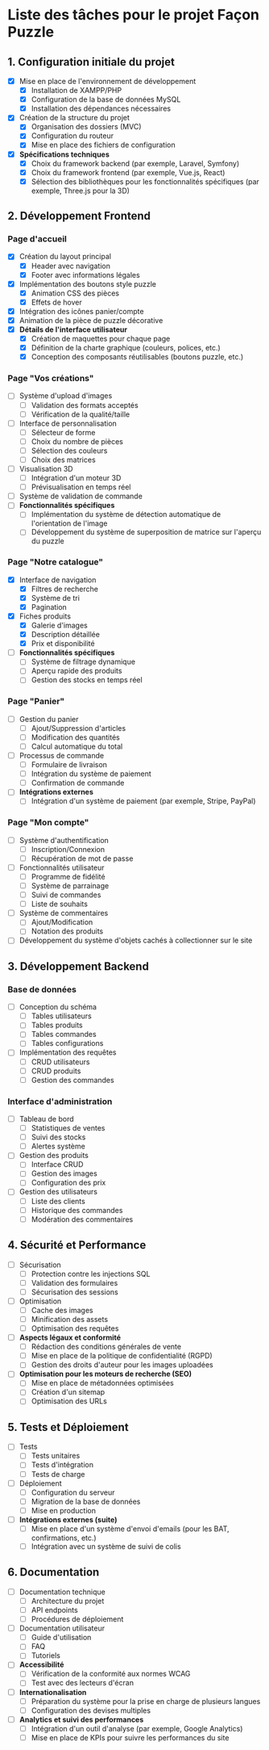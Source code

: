 # Liste des tâches pour le projet Façon Puzzle

## 1. Configuration initiale du projet

- [x] Mise en place de l'environnement de développement
  * [x] Installation de XAMPP/PHP
  * [x] Configuration de la base de données MySQL
  * [x] Installation des dépendances nécessaires
- [x] Création de la structure du projet
  * [x] Organisation des dossiers (MVC)
  * [x] Configuration du routeur
  * [x] Mise en place des fichiers de configuration
- [x] **Spécifications techniques**
  * [x] Choix du framework backend (par exemple, Laravel, Symfony)
  * [x] Choix du framework frontend (par exemple, Vue.js, React)
  * [x] Sélection des bibliothèques pour les fonctionnalités spécifiques (par exemple, Three.js pour la 3D)

## 2. Développement Frontend

### Page d'accueil

- [x] Création du layout principal
  * [x] Header avec navigation
  * [x] Footer avec informations légales
- [x] Implémentation des boutons style puzzle
  * [x] Animation CSS des pièces
  * [x] Effets de hover
- [x] Intégration des icônes panier/compte
- [x] Animation de la pièce de puzzle décorative
- [x] **Détails de l'interface utilisateur**
  * [x] Création de maquettes pour chaque page
  * [x] Définition de la charte graphique (couleurs, polices, etc.)
  * [x] Conception des composants réutilisables (boutons puzzle, etc.)

### Page "Vos créations"

- [ ] Système d'upload d'images
  * [ ] Validation des formats acceptés
  * [ ] Vérification de la qualité/taille
- [ ] Interface de personnalisation
  * [ ] Sélecteur de forme
  * [ ] Choix du nombre de pièces
  * [ ] Sélection des couleurs
  * [ ] Choix des matrices
- [ ] Visualisation 3D
  * [ ] Intégration d'un moteur 3D
  * [ ] Prévisualisation en temps réel
- [ ] Système de validation de commande
- [ ] **Fonctionnalités spécifiques**
  * [ ] Implémentation du système de détection automatique de l'orientation de l'image
  * [ ] Développement du système de superposition de matrice sur l'aperçu du puzzle

### Page "Notre catalogue"

- [x] Interface de navigation
  * [x] Filtres de recherche
  * [x] Système de tri
  * [x] Pagination
- [x] Fiches produits
  * [x] Galerie d'images
  * [x] Description détaillée
  * [x] Prix et disponibilité
- [ ] **Fonctionnalités spécifiques**
  * [ ] Système de filtrage dynamique
  * [ ] Aperçu rapide des produits
  * [ ] Gestion des stocks en temps réel

### Page "Panier"

- [ ] Gestion du panier
  * [ ] Ajout/Suppression d'articles
  * [ ] Modification des quantités
  * [ ] Calcul automatique du total
- [ ] Processus de commande
  * [ ] Formulaire de livraison
  * [ ] Intégration du système de paiement
  * [ ] Confirmation de commande
- [ ] **Intégrations externes**
  * [ ] Intégration d'un système de paiement (par exemple, Stripe, PayPal)

### Page "Mon compte"

- [ ] Système d'authentification
  * [ ] Inscription/Connexion
  * [ ] Récupération de mot de passe
- [ ] Fonctionnalités utilisateur
  * [ ] Programme de fidélité
  * [ ] Système de parrainage
  * [ ] Suivi de commandes
  * [ ] Liste de souhaits
- [ ] Système de commentaires
  * [ ] Ajout/Modification
  * [ ] Notation des produits
- [ ] Développement du système d'objets cachés à collectionner sur le site

## 3. Développement Backend

### Base de données

- [ ] Conception du schéma
  * [ ] Tables utilisateurs
  * [ ] Tables produits
  * [ ] Tables commandes
  * [ ] Tables configurations
- [ ] Implémentation des requêtes
  * [ ] CRUD utilisateurs
  * [ ] CRUD produits
  * [ ] Gestion des commandes

### Interface d'administration

- [ ] Tableau de bord
  * [ ] Statistiques de ventes
  * [ ] Suivi des stocks
  * [ ] Alertes système
- [ ] Gestion des produits
  * [ ] Interface CRUD
  * [ ] Gestion des images
  * [ ] Configuration des prix
- [ ] Gestion des utilisateurs
  * [ ] Liste des clients
  * [ ] Historique des commandes
  * [ ] Modération des commentaires

## 4. Sécurité et Performance

- [ ] Sécurisation
  * [ ] Protection contre les injections SQL
  * [ ] Validation des formulaires
  * [ ] Sécurisation des sessions
- [ ] Optimisation
  * [ ] Cache des images
  * [ ] Minification des assets
  * [ ] Optimisation des requêtes
- [ ] **Aspects légaux et conformité**
  * [ ] Rédaction des conditions générales de vente
  * [ ] Mise en place de la politique de confidentialité (RGPD)
  * [ ] Gestion des droits d'auteur pour les images uploadées
- [ ] **Optimisation pour les moteurs de recherche (SEO)**
  * [ ] Mise en place de métadonnées optimisées
  * [ ] Création d'un sitemap
  * [ ] Optimisation des URLs

## 5. Tests et Déploiement

- [ ] Tests
  * [ ] Tests unitaires
  * [ ] Tests d'intégration
  * [ ] Tests de charge
- [ ] Déploiement
  * [ ] Configuration du serveur
  * [ ] Migration de la base de données
  * [ ] Mise en production
- [ ] **Intégrations externes (suite)**
  * [ ] Mise en place d'un système d'envoi d'emails (pour les BAT, confirmations, etc.)
  * [ ] Intégration avec un système de suivi de colis

## 6. Documentation

- [ ] Documentation technique
  * [ ] Architecture du projet
  * [ ] API endpoints
  * [ ] Procédures de déploiement
- [ ] Documentation utilisateur
  * [ ] Guide d'utilisation
  * [ ] FAQ
  * [ ] Tutoriels
- [ ] **Accessibilité**
  * [ ] Vérification de la conformité aux normes WCAG
  * [ ] Test avec des lecteurs d'écran
- [ ] **Internationalisation**
  * [ ] Préparation du système pour la prise en charge de plusieurs langues
  * [ ] Configuration des devises multiples
- [ ] **Analytics et suivi des performances**
  * [ ] Intégration d'un outil d'analyse (par exemple, Google Analytics)
  * [ ] Mise en place de KPIs pour suivre les performances du site
